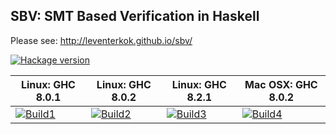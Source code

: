 ## SBV: SMT Based Verification in Haskell

Please see: http://leventerkok.github.io/sbv/

[![Hackage version](http://img.shields.io/hackage/v/sbv.svg?label=Hackage)](http://hackage.haskell.org/package/sbv)

| Linux: GHC 8.0.1  | Linux: GHC 8.0.2  | Linux: GHC 8.2.1  | Mac OSX: GHC 8.0.2|
|-------------------|-------------------|-------------------|-------------------|
| [![Build1][1]][5] | [![Build2][2]][5] | [![Build3][3]][5] | [![Build4][4]][5] |

[1]: https://travis-matrix-badges.herokuapp.com/repos/LeventErkok/sbv/branches/master/1
[2]: https://travis-matrix-badges.herokuapp.com/repos/LeventErkok/sbv/branches/master/2
[3]: https://travis-matrix-badges.herokuapp.com/repos/LeventErkok/sbv/branches/master/3
[4]: https://travis-matrix-badges.herokuapp.com/repos/LeventErkok/sbv/branches/master/4
[5]: https://travis-ci.org/LeventErkok/sbv
